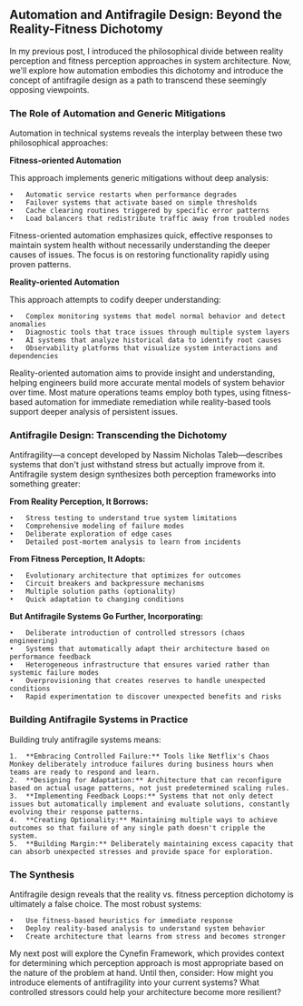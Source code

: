 ## Automation and Antifragile Design: Beyond the Reality-Fitness Dichotomy
In my previous post, I introduced the philosophical divide between reality perception and fitness perception approaches in system architecture. Now, we'll explore how automation embodies this dichotomy and introduce the concept of antifragile design as a path to transcend these seemingly opposing viewpoints.
### The Role of Automation and Generic Mitigations
Automation in technical systems reveals the interplay between these two philosophical approaches:

**Fitness-oriented Automation**

This approach implements generic mitigations without deep analysis:

	•	Automatic service restarts when performance degrades
	•	Failover systems that activate based on simple thresholds
	•	Cache clearing routines triggered by specific error patterns
	•	Load balancers that redistribute traffic away from troubled nodes

Fitness-oriented automation emphasizes quick, effective responses to maintain system health without necessarily understanding the deeper causes of issues. The focus is on restoring functionality rapidly using proven patterns.

**Reality-oriented Automation**

This approach attempts to codify deeper understanding:

	•	Complex monitoring systems that model normal behavior and detect anomalies
	•	Diagnostic tools that trace issues through multiple system layers
	•	AI systems that analyze historical data to identify root causes
	•	Observability platforms that visualize system interactions and dependencies

Reality-oriented automation aims to provide insight and understanding, helping engineers build more accurate mental models of system behavior over time.
Most mature operations teams employ both types, using fitness-based automation for immediate remediation while reality-based tools support deeper analysis of persistent issues.

### Antifragile Design: Transcending the Dichotomy

Antifragility—a concept developed by Nassim Nicholas Taleb—describes systems that don't just withstand stress but actually improve from it. Antifragile system design synthesizes both perception frameworks into something greater:

**From Reality Perception, It Borrows:**

	•	Stress testing to understand true system limitations
	•	Comprehensive modeling of failure modes
	•	Deliberate exploration of edge cases
	•	Detailed post-mortem analysis to learn from incidents

**From Fitness Perception, It Adopts:**

	•	Evolutionary architecture that optimizes for outcomes
	•	Circuit breakers and backpressure mechanisms
	•	Multiple solution paths (optionality)
	•	Quick adaptation to changing conditions

**But Antifragile Systems Go Further, Incorporating:**

	•	Deliberate introduction of controlled stressors (chaos engineering)
	•	Systems that automatically adapt their architecture based on performance feedback
	•	Heterogeneous infrastructure that ensures varied rather than systemic failure modes
	•	Overprovisioning that creates reserves to handle unexpected conditions
	•	Rapid experimentation to discover unexpected benefits and risks

### Building Antifragile Systems in Practice

Building truly antifragile systems means:

	1.	**Embracing Controlled Failure:** Tools like Netflix's Chaos Monkey deliberately introduce failures during business hours when teams are ready to respond and learn.
	2.	**Designing for Adaptation:** Architecture that can reconfigure based on actual usage patterns, not just predetermined scaling rules.
	3.	**Implementing Feedback Loops:** Systems that not only detect issues but automatically implement and evaluate solutions, constantly evolving their response patterns.
	4.	**Creating Optionality:** Maintaining multiple ways to achieve outcomes so that failure of any single path doesn't cripple the system.
	5.	**Building Margin:** Deliberately maintaining excess capacity that can absorb unexpected stresses and provide space for exploration.

### The Synthesis

Antifragile design reveals that the reality vs. fitness perception dichotomy is ultimately a false choice. The most robust systems:

	•	Use fitness-based heuristics for immediate response
	•	Deploy reality-based analysis to understand system behavior
	•	Create architecture that learns from stress and becomes stronger

My next post will explore the Cynefin Framework, which provides context for determining which perception approach is most appropriate based on the nature of the problem at hand.
Until then, consider: How might you introduce elements of antifragility into your current systems? What controlled stressors could help your architecture become more resilient?

